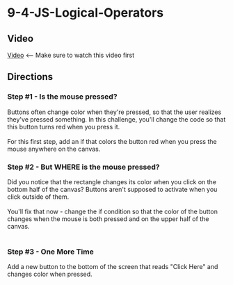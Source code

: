 # 9-4-JS-Logical-Operators

## Video

[Video](https://youtu.be/99eEB9M2z2M) <-- Make sure to watch this video first

## Directions

### Step #1 - Is the mouse pressed? <br>

Buttons often change color when they're pressed, so that the user realizes they've pressed something. In this challenge, you'll change the code so that this button turns red when you press it.
<br><br>
For this first step, add an if that colors the button red when you press the mouse anywhere on the canvas.
<br>

### Step #2 - But WHERE is the mouse pressed? <br>

Did you notice that the rectangle changes its color when you click on the bottom half of the canvas? Buttons aren't supposed to activate when you click outside of them.
<br><br>
You'll fix that now - change the if condition so that the color of the button changes when the mouse is both pressed and on the upper half of the canvas.
<br><br>

### Step #3 - One More Time <br>

Add a new button to the bottom of the screen that reads "Click Here" and changes color when pressed.
